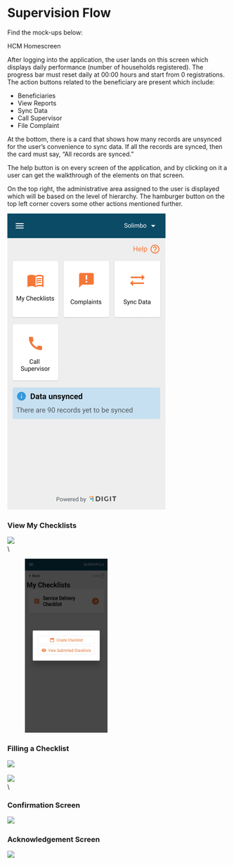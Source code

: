 # Supervision Flow

Find the mock-ups below:

HCM Homescreen

After logging into the application, the user lands on this screen which displays daily performance (number of households registered). The progress bar must reset daily at 00:00 hours and start from 0 registrations. The action buttons related to the beneficiary are present  which include:

* Beneficiaries
* View Reports
* Sync Data
* Call Supervisor
* File Complaint

At the bottom, there is a card that shows how many records are unsynced for the user’s convenience to sync data. If all the records are synced, then the card must say, “All records are synced.”

The help button is on every screen of the application, and by clicking on it a user can get the walkthrough of the elements on that screen.

On the top right, the administrative area assigned to the user is displayed which will be based on the level of hierarchy. The hamburger button on the top left corner covers some other actions mentioned further.

![](<../../../../.gitbook/assets/Android - 484 (2).png>)

### View My Checklists

![](../../../../.gitbook/assets/IMG\_20230513\_234352.jpg)\
\


<div align="left">

<figure><img src="../../../../.gitbook/assets/IMG_20230513_234420.jpg" alt="" width="188"><figcaption></figcaption></figure>

</div>

### Filling a Checklist

&#x20;![](../../../../.gitbook/assets/IMG\_20230513\_234434.jpg)

![](../../../../.gitbook/assets/IMG\_20230513\_234539.jpg)\
\


### Confirmation Screen

![](../../../../.gitbook/assets/IMG\_20230513\_234551.jpg)

### Acknowledgement Screen

![](../../../../.gitbook/assets/IMG\_20230513\_234704.jpg)

